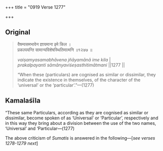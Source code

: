 +++
title = "0919 Verse 1277"

+++
## Original 
>
> वैषम्यसमभावेन ज्ञायमाना इमे किल ।  
> प्रकल्पयन्ति सामान्यविशेषस्थितिमात्मनि ॥१२७७ ॥ 
>
> *vaiṣamyasamabhāvena jñāyamānā ime kila* \|  
> *prakalpayanti sāmānyaviśeṣasthitimātmani* \|\|1277 \|\| 
>
> “When these (particulars) are cognised as similar or dissimilar, they indicate the existence in themselves, of the character of the ‘universal’ or the ‘particular’.”—(1277)



## Kamalaśīla

“These same Particulars, according as they are cognised as similar or dissimilar, become spoken of as ‘Universal’ or ‘Particular’, respectively and in this way they bring about a division between the use of the two names, ‘Universal’ and ‘Particular—(1277)

The above criticism of *Sumatis* is answered in the following—[*see verses 1278-1279 next*]



